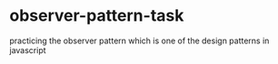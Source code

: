 # observer-pattern-task
practicing the observer pattern which is one of the design patterns in javascript
